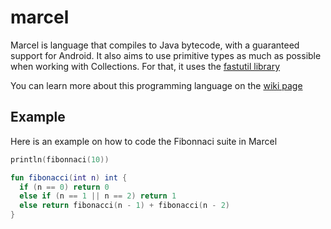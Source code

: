 # marcel
Marcel is language that compiles to Java bytecode, with a guaranteed support for Android. It also aims to use primitive types as much as possible when
working with Collections. For that, it uses the [fastutil library](https://github.com/vigna/fastutil)

You can learn more about this programming language on the [wiki page](https://github.com/tambapps/marcel/wiki)
## Example

Here is an example on how to code the Fibonnaci suite in Marcel

```kotlin
println(fibonnaci(10))

fun fibonacci(int n) int {
  if (n == 0) return 0
  else if (n == 1 || n == 2) return 1
  else return fibonacci(n - 1) + fibonacci(n - 2)
}
```
